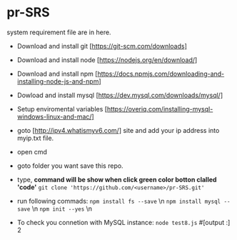 # pr-SRS
system requirement file are in here.
* Download and install git [https://git-scm.com/downloads]
* Download and install node [https://nodejs.org/en/download/]
* Download and install npm [https://docs.npmjs.com/downloading-and-installing-node-js-and-npm]
* Dowload and install mysql [https://dev.mysql.com/downloads/mysql/]
* Setup enviromental variables [https://overiq.com/installing-mysql-windows-linux-and-mac/]
* goto [http://ipv4.whatismyv6.com/] site and add your ip address into myip.txt file.

* open cmd
* goto folder you want save this repo.
* type, **command will be show when click green color botton clalled 'code'**
`git clone 'https://github.com/<username>/pr-SRS.git'`
* run following commads:
`npm install fs --save` \n
`npm install mysql --save` \n
`npm init --yes` \n
* To check you connetion with MySQL instance:
`node test8.js`
#[output :] 2
